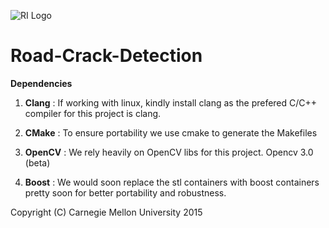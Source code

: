 

![RI Logo](http://www.cs.cmu.edu/~pbarnum/ri_logo_crop.gif)



# Road-Crack-Detection 

**Dependencies**

1. **Clang**   : If working with linux, kindly install clang as the prefered C/C++ compiler for this project is clang.

2. **CMake** : To ensure portability we use cmake to generate the Makefiles

3. **OpenCV** : We rely heavily on OpenCV libs for this project. Opencv 3.0 (beta)

4. **Boost** : We would soon replace the stl containers with boost containers pretty soon for better portability and robustness.

 



Copyright (C) Carnegie Mellon University 2015 
